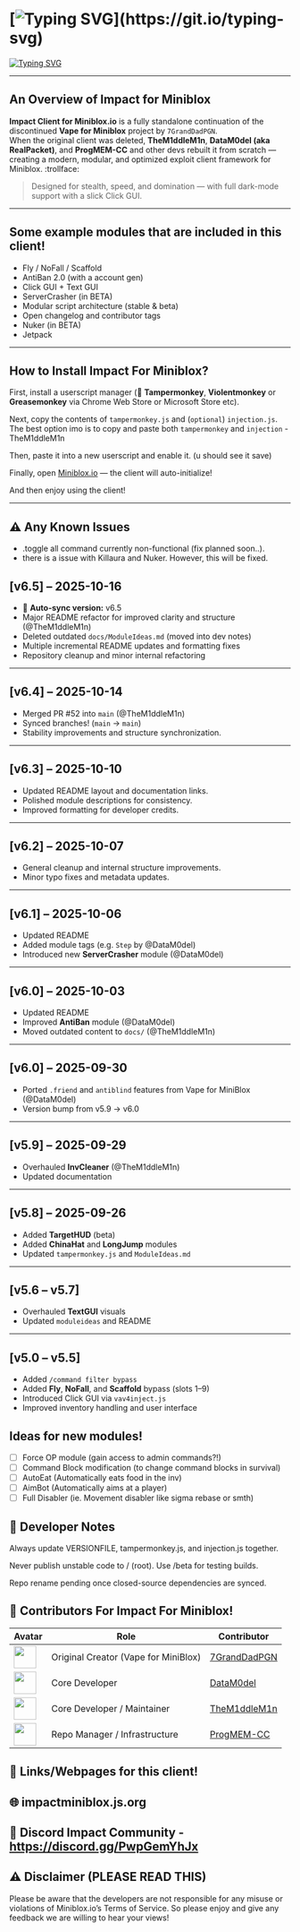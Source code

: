 # [![Typing SVG](https://readme-typing-svg.demolab.com?font=Fira+Code&duration=2500&pause=1000&color=FF0000&width=435&lines=Impact+Client+for+MiniBlox.io!)](https://git.io/typing-svg)

[![Typing SVG](https://readme-typing-svg.demolab.com?font=Fira+Code&size=14&duration=2500&pause=1000&color=abe0e4&width=435&lines=The+ultimate+MiniBlox+hacked+client!+;Built+for+stealth%2C+speed%2C+and+total+domination.;Fully+dark-mode+optimized+with+a+modern+UI)](https://git.io/typing-svg)

---

## An Overview of Impact for Miniblox
**Impact Client for Miniblox.io** is a fully standalone continuation of the discontinued **Vape for Miniblox** project by `7GrandDadPGN`.  
When the original client was deleted, **TheM1ddleM1n**, **DataM0del (aka RealPacket)**, and **ProgMEM-CC** and other devs rebuilt it from scratch — creating a modern, modular, and optimized exploit client framework for Miniblox. :trollface:

> Designed for stealth, speed, and domination — with full dark-mode support with a slick Click GUI.

---

## Some example modules that are included in this client!
- Fly / NoFall / Scaffold  
- AntiBan 2.0 (with a account gen) 
- Click GUI + Text GUI  
- ServerCrasher (in BETA)  
- Modular script architecture (stable & beta)  
- Open changelog and contributor tags
- Nuker (in BETA)
- Jetpack
---

## How to Install Impact For Miniblox?
First, install a userscript manager (🧩 **Tampermonkey**, **Violentmonkey** or **Greasemonkey** via Chrome Web Store or Microsoft Store etc).  

Next, copy the contents of `tampermonkey.js` and (`optional`) `injection.js`. The best option imo is to copy and paste both `tampermonkey` and `injection` - TheM1ddleM1n

Then, paste it into a new userscript and enable it. (u should see it save)

Finally, open [Miniblox.io](https://miniblox.io) — the client will auto-initialize!

And then enjoy using the client!

---

## ⚠️ Any Known Issues

- .toggle all command currently non-functional (fix planned soon..).
- there is a issue with Killaura and Nuker. However, this will be fixed.

## [v6.5] – 2025-10-16  
- 🔄 **Auto-sync version:** v6.5  
- Major README refactor for improved clarity and structure (@TheM1ddleM1n)  
- Deleted outdated `docs/ModuleIdeas.md` (moved into dev notes)  
- Multiple incremental README updates and formatting fixes  
- Repository cleanup and minor internal refactoring

---

## [v6.4] – 2025-10-14  
- Merged PR #52 into `main` (@TheM1ddleM1n)  
- Synced branches! (`main` → `main`)  
- Stability improvements and structure synchronization.

---

## [v6.3] – 2025-10-10  
- Updated README layout and documentation links.  
- Polished module descriptions for consistency.
- Improved formatting for developer credits.  

---

## [v6.2] – 2025-10-07  
- General cleanup and internal structure improvements.
- Minor typo fixes and metadata updates.  

---

## [v6.1] – 2025-10-06  
- Updated README  
- Added module tags (e.g. `Step` by @DataM0del)  
- Introduced new **ServerCrasher** module (@DataM0del)  

---

## [v6.0] – 2025-10-03  
- Updated README  
- Improved **AntiBan** module (@DataM0del)  
- Moved outdated content to `docs/` (@TheM1ddleM1n)

---

## [v6.0] – 2025-09-30  
- Ported `.friend` and `antiblind` features from Vape for MiniBlox (@DataM0del)  
- Version bump from v5.9 → v6.0

---

## [v5.9] – 2025-09-29  
- Overhauled **InvCleaner** (@TheM1ddleM1n)  
- Updated documentation

---

## [v5.8] – 2025-09-26  
- Added **TargetHUD** (beta)  
- Added **ChinaHat** and **LongJump** modules  
- Updated `tampermonkey.js` and `ModuleIdeas.md`

---

## [v5.6 – v5.7]  
- Overhauled **TextGUI** visuals  
- Updated `moduleideas` and README

---

## [v5.0 – v5.5]  
- Added `/command filter bypass`  
- Added **Fly**, **NoFall**, and **Scaffold** bypass (slots 1–9)  
- Introduced Click GUI via `vav4inject.js`  
- Improved inventory handling and user interface

## Ideas for new modules!

- [ ] Force OP module (gain access to admin commands?!)
- [ ] Command Block modification (to change command blocks in survival)
- [ ] AutoEat (Automatically eats food in the inv)
- [ ] AimBot (Automatically aims at a player)
- [ ] Full Disabler (ie. Movement disabler like sigma rebase or smth)

## 🧩 Developer Notes

Always update VERSIONFILE, tampermonkey.js, and injection.js together.

Never publish unstable code to / (root). Use /beta for testing builds.

Repo rename pending once closed-source dependencies are synced.

## 👥 Contributors For Impact For Miniblox!
| Avatar | Role                             | Contributor            |
|--------|----------------------------------|------------------------|
| <img src="https://github.com/7GrandDadPGN.png" width="40" height="40"> | Original Creator (Vape for MiniBlox) | [7GrandDadPGN](https://github.com/7GrandDadPGN) |
| <img src="https://github.com/DataM0del.png" width="40" height="40"> | Core Developer                   | [DataM0del](https://github.com/DataM0del) |
| <img src="https://github.com/TheM1ddleM1n.png" width="40" height="40"> | Core Developer / Maintainer      | [TheM1ddleM1n](https://github.com/TheM1ddleM1n) |
| <img src="https://github.com/ProgMEM-CC.png" width="40" height="40"> | Repo Manager / Infrastructure    | [ProgMEM-CC](https://github.com/ProgMEM-CC) |


## 🧷 Links/Webpages for this client!

## 🌐 impactminiblox.js.org

## 💬 Discord Impact Community - https://discord.gg/PwpGemYhJx

## ⚠️ Disclaimer (PLEASE READ THIS)
Please be aware that the developers are not responsible for any misuse or violations of Miniblox.io’s Terms of Service. So please enjoy and give any feedback we are willing to hear your views!

